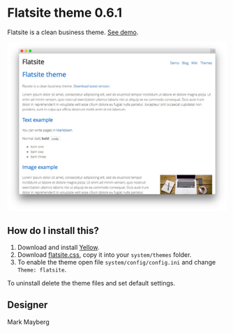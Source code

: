 Flatsite theme 0.6.1
====================
Flatsite is a clean business theme. [See demo](http://demo.datenstrom.se/themes/flatsite-theme).

[![Screenshot](flatsite-theme.jpg?raw=true)](http://demo.datenstrom.se/themes/flatsite-theme)

How do I install this?
----------------------
1. Download and install [Yellow](https://github.com/datenstrom/yellow/).  
2. Download [flatsite.css](flatsite.css?raw=true), copy it into your `system/themes` folder.  
3. To enable the theme open file `system/config/config.ini` and change `Theme: flatsite`.  

To uninstall delete the theme files and set default settings.

Designer
--------
Mark Mayberg